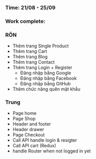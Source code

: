 ### Time: 21/08 - 25/09

### Work complete:

### RÔN

- Thêm trang Single Product
- Thêm trang Cart
- Thêm trang Blog
- Thêm trang Contact
- Thêm trang Login + Register
  - Đăng nhập bằng Google
  - Đăng nhập bằng Facebook
  - Đăng nhập bằng GitHub
- Thêm chức năng quên mật khẩu

### Trung

- Page home
- Page Shop
- Header and footer
- Header drawer
- Page Checkout
- Call API handle login & resigter
- Call API cart (Redux)
- handle Router when not logged in yet
